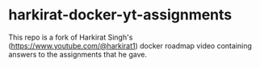 # harkirat-docker-yt-assignments
This repo is a fork of Harkirat Singh's (https://www.youtube.com/@harkirat1) docker roadmap video containing answers to the assignments that he gave.
